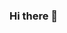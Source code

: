 ### Hi there 👋

<!--
**rahmamahdi02/rahmamahdi02** is a ✨ _special_ ✨ repository because its `README.md` (this file) appears on your GitHub profile.

Here are some ideas to get you started:
### Jambo 👋🏾, I am Rahma (she/her) 

![banner](screenshot2.png)

I am a UC Berkeley undergrad with experience in quantitative and qualitative research, who pivoted into tech. I have so much to offer in this field and with my attention to detail I could be an asset to your team. Please ask me about my first project with JavaScript which is the to-do list. I would talk you through my code.

Curently I am 🌱 learning about PERN Stack: React, Node.js, Express and PostGres. You could reach me via linkedIn or my Portfolio, both links are in my Bio.

-⚡ Fun fact: I have bungee jumped and would love to skydive one day! 
- 🔭 I’m currently working on my bundle thriftstore app for women entrepreneur by women

### Skills: 
![HTML5](https://img.shields.io/badge/HTML5-CD6A20?style=for-the-badge&logo=HTML5&logoColor=white)
![CSS3](https://img.shields.io/badge/CSS3-B11F05?style=for-the-badge&logo=CSS3&logoColor=white)
![JAVASCRIPT](https://img.shields.io/badge/JAVASCRIPT-E4DA02?style=for-the-badge&logo=JAVASCRIPT&logoColor=white)
![REACT](https://img.shields.io/badge/REACT-3359FF?style=for-the-badge&logo=REACT&logoColor=white)
![NODE.JS](https://img.shields.io/badge/NODE.JS-549D05?style=for-the-badge&logo=NODE.JS&logoColor=white)
![EXPRESS](https://img.shields.io/badge/Express.js-404D59?style=for-the-badge)
![JSON](https://img.shields.io/badge/JSON-000000?style=for-the-badge&logo=JSON&logoColor=white)


### GitHub Stat:
<p align="left" >
<img alt="Rahma's github stats" src="https://github-readme-stats.vercel.app/api?username=rahmamahdi02&show_icons=true&theme=merko"  > </p>

<!--

Here are some ideas to get you started:

- 🔭 I’m currently working on ...
- 🌱 I’m currently learning ...
- 👯 I’m looking to collaborate on ...
- 🤔 I’m looking for help with ...
- 💬 Ask me about ...
- 📫 How to reach me: ...
- 😄 Pronouns: ...
- ⚡ Fun fact: ...
-->
